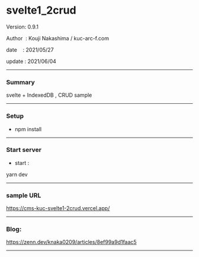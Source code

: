 ﻿# svelte1_2crud

 Version: 0.9.1

 Author  : Kouji Nakashima / kuc-arc-f.com

 date    : 2021/05/27

 update  : 2021/06/04

***
### Summary

svelte + IndexedDB , CRUD sample

***
### Setup

* npm install

***
### Start server
* start :

yarn dev

***
### sample URL

https://cms-kuc-svelte1-2crud.vercel.app/

***
### Blog:

https://zenn.dev/knaka0209/articles/8ef99a9d1faac5

***

